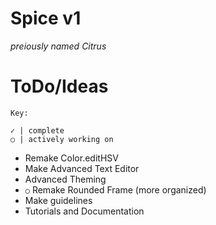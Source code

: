 # Spice v1
*preiously named Citrus*

# ToDo/Ideas
`Key:`
```
✓ | complete
○ | actively working on
```
* Remake Color.editHSV
* Make Advanced Text Editor
* Advanced Theming
* `○` Remake Rounded Frame (more organized) 
* Make guidelines
* Tutorials and Documentation
